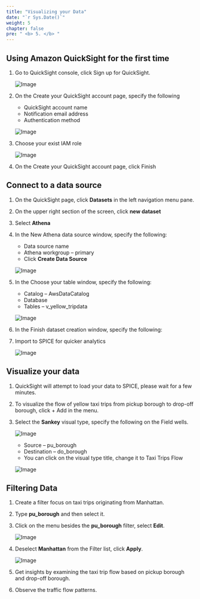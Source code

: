 ```yaml
---
title: "Visualizing your Data"
date: "`r Sys.Date()`"
weight: 5
chapter: false
pre: " <b> 5. </b> "
---
```


## Using Amazon QuickSight for the first time

1. Go to QuickSight console, click Sign up for QuickSight.

   ![Image](/repo_pmt_ws-fcj-004/images/5/5-001.png?featherlight=false&width=90pc)
2. On the Create your QuickSight account page, specify the following
    * QuickSight account name
    * Notification email address
    * Authentication method

   ![Image](/repo_pmt_ws-fcj-004/images/5/5-002.png?featherlight=false&width=90pc)
3. Choose your exist IAM role

   ![Image](/repo_pmt_ws-fcj-004/images/5/5-003.png?featherlight=false&width=90pc)
4. On the Create your QuickSight account page, click Finish

## Connect to a data source

1. On the QuickSight page, click **Datasets** in the left navigation menu pane.
2. On the upper right section of the screen, click **new dataset**
3. Select **Athena**
4. In the New Athena data source window, specify the following:

    * Data source name
    * Athena workgroup – primary
    * Click **Create Data Source**

   ![Image](/repo_pmt_ws-fcj-004/images/5/5-004.png?featherlight=false&width=90pc)

5. In the Choose your table window, specify the following:
    * Catalog – AwsDataCatalog
    * Database
    * Tables – v_yellow_tripdata

   ![Image](/repo_pmt_ws-fcj-004/images/5/5-005.png?featherlight=false&width=90pc)

6. In the Finish dataset creation window, specify the following:
7. Import to SPICE for quicker analytics

   ![Image](/repo_pmt_ws-fcj-004/images/5/5-006.png?featherlight=false&width=90pc)

## Visualize your data

1. QuickSight will attempt to load your data to SPICE, please wait for a few minutes.
2. To visualize the flow of yellow taxi trips from pickup borough to drop-off borough, click + Add in the menu.
3. Select the **Sankey** visual type, specify the following on the Field wells.

   ![Image](/repo_pmt_ws-fcj-004/images/5/5-007.png?featherlight=false&width=90pc)
    * Source – pu_borough
    * Destination – do_borough
    * You can click on the visual type title, change it to Taxi Trips Flow

   ![Image](/repo_pmt_ws-fcj-004/images/5/5-008.png?featherlight=false&width=90pc)

## Filtering Data

1. Create a filter focus on taxi trips originating from Manhattan.
2. Type **pu_borough** and then select it.
3. Click on the menu besides the **pu_borough** filter, select **Edit**.

   ![Image](/repo_pmt_ws-fcj-004/images/5/5-009.png?featherlight=false&width=90pc)
4. Deselect **Manhattan** from the Filter list, click **Apply**.

   ![Image](/repo_pmt_ws-fcj-004/images/5/5-010.png?featherlight=false&width=90pc)
5. Get insights by examining the taxi trip flow based on pickup borough and drop-off borough.
6. Observe the traffic flow patterns.